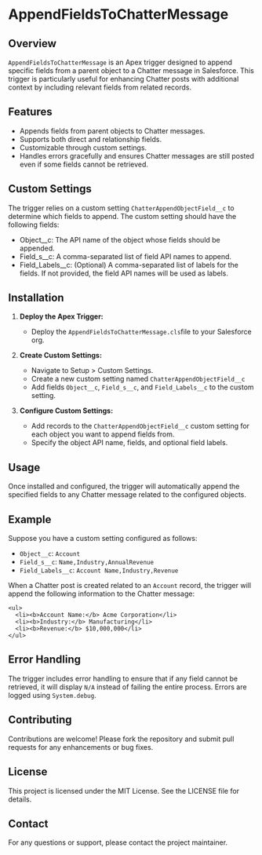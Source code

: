 # AppendFieldsToChatterMessage

## Overview

`AppendFieldsToChatterMessage` is an Apex trigger designed to append specific fields from a parent object to a Chatter message in Salesforce. This trigger is particularly useful for enhancing Chatter posts with additional context by including relevant fields from related records.

## Features

- Appends fields from parent objects to Chatter messages.
- Supports both direct and relationship fields.
- Customizable through custom settings.
- Handles errors gracefully and ensures Chatter messages are still posted even if some fields cannot be retrieved.

## Custom Settings

The trigger relies on a custom setting `ChatterAppendObjectField__c` to determine which fields to append. The custom setting should have the following fields:
- Object__c: The API name of the object whose fields should be appended.
- Field_s__c: A comma-separated list of field API names to append.
- Field_Labels__c: (Optional) A comma-separated list of labels for the fields. If not provided, the field API names will be used as labels.


## Installation

1. **Deploy the Apex Trigger:**
   - Deploy the `AppendFieldsToChatterMessage.cls`file to your Salesforce org.

2. **Create Custom Settings:**
   - Navigate to Setup > Custom Settings.
   - Create a new custom setting named `ChatterAppendObjectField__c`
   - Add fields `Object__c`, `Field_s__c`, and `Field_Labels__c` to the custom setting.

3. **Configure Custom Settings:**
   - Add records to the `ChatterAppendObjectField__c` custom setting for each object you want to append fields from.
   - Specify the object API name, fields, and optional field labels.

## Usage

Once installed and configured, the trigger will automatically append the specified fields to any Chatter message related to the configured objects.

## Example

Suppose you have a custom setting configured as follows:

- `Object__c`: `Account`
- `Field_s__c`: `Name,Industry,AnnualRevenue`
- `Field_Labels__c`: `Account Name,Industry,Revenue`

When a Chatter post is created related to an `Account` record, the trigger will append the following information to the Chatter message:

```
<ul>
  <li><b>Account Name:</b> Acme Corporation</li>
  <li><b>Industry:</b> Manufacturing</li>
  <li><b>Revenue:</b> $10,000,000</li>
</ul>
```

## Error Handling

The trigger includes error handling to ensure that if any field cannot be retrieved, it will display `N/A` instead of failing the entire process. Errors are logged using `System.debug`.

## Contributing

Contributions are welcome! Please fork the repository and submit pull requests for any enhancements or bug fixes.

## License

This project is licensed under the MIT License. See the LICENSE file for details.

## Contact

For any questions or support, please contact the project maintainer.
